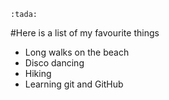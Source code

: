 	:tada:
  #Here is a list of my favourite things
  - Long walks on the beach
  - Disco dancing
  - Hiking
  - Learning git and GitHub
  
